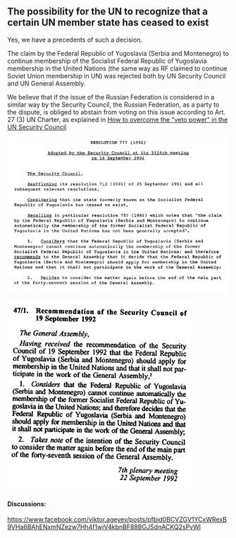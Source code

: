 
## The possibility for the UN to recognize that a certain UN member state has ceased to exist

Yes, we have a precedents of such a decision.

The claim by the Federal Republic of Yugoslavia (Serbia and Montenegro) to continue membership of the Socialist Federal Republic of Yugoslavia membership in the United Nations (the same way as RF claimed to continue Soviet Union membership in UN) was rejected both by UN Security Council and UN General Assembly. 

We believe that if the issue of the Russian Federation is considered in a similar way by the Security Council, the Russian Federation, as a party to the dispute, is obliged to abstain from voting on this issue according to Art. 27 (3) UN Charter, as explained in [How to overcome the "veto power" in the UN Security Council](https://github.com/ageyev/un-su/blob/main/un_sc_voting.md)

![UN SC Resolution # 777 (1992) of 19 September 1992](/images/UN_SC_Resolution_777_1992_en.png)

![UN GA Resolution # 47/1 (1992) of 22 September 1992](/images/UN_GA_Resolution_47-1_1992_en.png)


#### Discussions: 

https://www.facebook.com/viktor.ageyev/posts/pfbid0BCVZGV1YCxWRexB9VHa6BAhENxmNZezw7Hh4f1wjV4kbnBF88BGJSdnACKQ2sPvWl 

